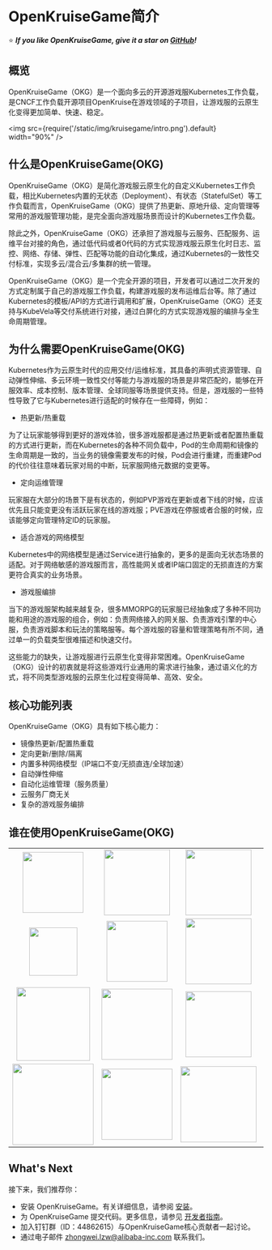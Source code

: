 # OpenKruiseGame简介
⭐ ***If you like OpenKruiseGame, give it a star on <a target="_blank" rel="noopener noreferrer" href="https://github.com/openkruise/kruise-game">GitHub</a>!***
## 概览

OpenKruiseGame（OKG）是一个面向多云的开源游戏服Kubernetes工作负载，是CNCF工作负载开源项目OpenKruise在游戏领域的子项目，让游戏服的云原生化变得更加简单、快速、稳定。

<img src={require('/static/img/kruisegame/intro.png').default} width="90%" />

## 什么是OpenKruiseGame(OKG)
OpenKruiseGame（OKG）是简化游戏服云原生化的自定义Kubernetes工作负载，相比Kubernetes内置的无状态（Deployment）、有状态（StatefulSet）等工作负载而言，OpenKruiseGame（OKG）提供了热更新、原地升级、定向管理等常用的游戏服管理功能，是完全面向游戏服场景而设计的Kubernetes工作负载。

除此之外，OpenKruiseGame（OKG）还承担了游戏服与云服务、匹配服务、运维平台对接的角色，通过低代码或者0代码的方式实现游戏服云原生化时日志、监控、网络、存储、弹性、匹配等功能的自动化集成，通过Kubernetes的一致性交付标准，实现多云/混合云/多集群的统一管理。

OpenKruiseGame（OKG）是一个完全开源的项目，开发者可以通过二次开发的方式定制属于自己的游戏服工作负载，构建游戏服的发布运维后台等。除了通过Kubernetes的模板/API的方式进行调用和扩展，OpenKruiseGame（OKG）还支持与KubeVela等交付系统进行对接，通过白屏化的方式实现游戏服的编排与全生命周期管理。

## 为什么需要OpenKruiseGame(OKG)

Kubernetes作为云原生时代的应用交付/运维标准，其具备的声明式资源管理、自动弹性伸缩、多云环境一致性交付等能力与游戏服的场景是非常匹配的，能够在开服效率、成本控制、版本管理、全球同服等场景提供支持。但是，游戏服的一些特性导致了它与Kubernetes进行适配的时候存在一些障碍，例如：

* 热更新/热重载

为了让玩家能够得到更好的游戏体验，很多游戏服都是通过热更新或者配置热重载的方式进行更新，而在Kubernetes的各种不同负载中，Pod的生命周期和镜像的生命周期是一致的，当业务的镜像需要发布的时候，Pod会进行重建，而重建Pod的代价往往意味着玩家对局的中断，玩家服网络元数据的变更等。

* 定向运维管理

玩家服在大部分的场景下是有状态的，例如PVP游戏在更新或者下线的时候，应该优先且只能变更没有活跃玩家在线的游戏服；PVE游戏在停服或者合服的时候，应该能够定向管理特定ID的玩家服。

* 适合游戏的网络模型

Kubernetes中的网络模型是通过Service进行抽象的，更多的是面向无状态场景的适配。对于网络敏感的游戏服而言，高性能网关或者IP端口固定的无损直连的方案更符合真实的业务场景。

* 游戏服编排

当下的游戏服架构越来越复杂，很多MMORPG的玩家服已经抽象成了多种不同功能和用途的游戏服的组合，例如：负责网络接入的网关服、负责游戏引擎的中心服，负责游戏脚本和玩法的策略服等。每个游戏服的容量和管理策略有所不同，通过单一的负载类型很难描述和快速交付。

这些能力的缺失，让游戏服进行云原生化变得非常困难。OpenKruiseGame（OKG）设计的初衷就是将这些游戏行业通用的需求进行抽象，通过语义化的方式，将不同类型游戏服的云原生化过程变得简单、高效、安全。

## 核心功能列表

OpenKruiseGame（OKG）具有如下核心能力：

* 镜像热更新/配置热重载
* 定向更新/删除/隔离
* 内置多种网络模型（IP端口不变/无损直连/全球加速）
* 自动弹性伸缩
* 自动化运维管理（服务质量）
* 云服务厂商无关
* 复杂的游戏服务编排

## 谁在使用OpenKruiseGame(OKG)

<table>
    <tr style={{"border":0}}>
        <td style={{"border":0}}><center><img src={require('/static/img/kruisegame/lilith-logo.png').default} width="120" /></center></td>
        <td style={{"border":0}}><center><img src={require('/static/img/kruisegame/hypergryph-logo.png').default} width="130" /></center></td>
        <td style={{"border":0}}><center><img src={require('/static/img/kruisegame/bilibili-logo.png').default} width="130" /></center></td>
        <td style={{"border":0}}><center><img src={require('/static/img/kruisegame/shangyou-logo.jpeg').default} width="130" /></center></td>
        <td style={{"border":0}}><center><img src={require('/static/img/kruisegame/xingzhe-logo.png').default} width="125" /></center></td>
    </tr>
    <tr style={{"border":0}}>
    </tr>
    <tr style={{"border":0}}>
        <td style={{"border":0}}><center><img src={require('/static/img/kruisegame/juren-logo.png').default} width="95" /></center></td>
        <td style={{"border":0}}><center><img src={require('/static/img/kruisegame/baibian-logo.png').default} width="120" /></center></td>
        <td style={{"border":0}}><center><img src={require('/static/img/kruisegame/chillyroom-logo.png').default} width="130" /></center></td>
        <td style={{"border":0}}><center><img src={require('/static/img/kruisegame/wuduan-logo.png').default} width="130" /></center></td>
        <td style={{"border":0}}><center><img src={require('/static/img/kruisegame/xingchao-logo.png').default} width="110" /></center></td>
    </tr>
    <tr style={{"border":0}}>
    </tr>
    <tr style={{"border":0}}>
        <td style={{"border":0}}><center><img src={require('/static/img/kruisegame/wanglong-logo.png').default} width="145" /></center></td>
        <td style={{"border":0}}><center><img src={require('/static/img/kruisegame/guanying-logo.png').default} width="140" /></center></td>
        <td style={{"border":0}}><center><img src={require('/static/img/kruisegame/booming-logo.png').default} width="130" /></center></td>
        <td style={{"border":0}}><center><img src={require('/static/img/kruisegame/gsshosting-logo.png').default} width="140" /></center></td>
        <td style={{"border":0}}><center><img src={require('/static/img/kruisegame/yongshi-logo.png').default} width="130" /></center></td>
    </tr>
    <tr style={{"border":0}}>
    </tr>
    <tr style={{"border":0}}>
        <td style={{"border":0}}><center><img src={require('/static/img/kruisegame/yahaha-logo.png').default} width="160" /></center></td>
        <td style={{"border":0}}><center><img src={require('/static/img/kruisegame/yostar-logo.png').default} width="140" /></center></td>
        <td style={{"border":0}}><center><img src={require('/static/img/kruisegame/360-logo.png').default} width="150" /></center></td>
        <td style={{"border":0}}><center><img src={require('/static/img/kruisegame/vma-logo.png').default} width="145" /></center></td>
        <td style={{"border":0}}><center><img src={require('/static/img/kruisegame/bekko-logo.png').default} width="130" /></center></td>
    </tr>
</table>

## What's Next
接下来，我们推荐你：
* 安装 OpenKruiseGame。有关详细信息，请参阅 [安装](./installation.md)。
* 为 OpenKruiseGame 提交代码。更多信息，请参见 [开发者指南](./developer-manuals/contribution.md)。
* 加入钉钉群（ID：44862615）与OpenKruiseGame核心贡献者一起讨论。
* 通过电子邮件 zhongwei.lzw@alibaba-inc.com 联系我们。


